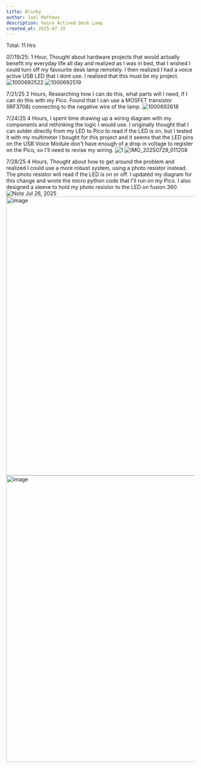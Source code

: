 ```yaml
---
title: Blinky
author: Joel Mathews
description: Voice Actived Desk Lamp
created_at: 2025-07-19
---
```


Total: 11 Hrs


07/19/25:
1 Hour, 
Thought about hardware projects that would actually benefit my everyday life all day and realized as I was in bed, that I wished I could turn off my favourite desk lamp remotely. I then realized I had a voice active USB LED that I dont use. I realized that this must be my project.
![1000692522](https://github.com/user-attachments/assets/6f3f0cb2-ab60-4ec0-8092-e7df6e2b330d)
![1000692519](https://github.com/user-attachments/assets/00870554-7cb4-4140-8637-392abd33ee64)


7/21/25
2 Hours,
Researching how I can do this, what parts will I need, if I can do this with my Pico. Found that I can use a MOSFET transistor (IRF3708) connecting to the negative wire of the lamp.
![1000692618](https://github.com/user-attachments/assets/b0196283-38f1-4e9f-9141-004115d950e3)


7/24/25
4 Hours,
I spent time drawing up a wiring diagram with my components and rethinking the logic I would use. I originally thought that I can solder directly from my LED to Pico to read if the LED is on, but I tested it with my multimeter I bought for this project and it seems that the LED pins on the USB Voice Module don't have enough of a drop in voltage to register on the Pico, so I'll need to revise my wiring.
![1](https://github.com/user-attachments/assets/2a334570-50ee-46f3-bd19-c018b0d3d3c1)
![IMG_20250729_011208](https://github.com/user-attachments/assets/c97e591d-eb27-4dc1-b74e-456ecee49603)

7/28/25
4 Hours,
Thought about how to get around the problem and realized I could use a more robust system, using a photo resistor instead. The photo resistor will read if the LED is on or off. I updated my diagram for this change and wrote the micro python code that I'll run on my Pico. I also designed a sleeve to hold my photo resistor to the LED on fusion 360.
![Note Jul 26, 2025](https://github.com/user-attachments/assets/a65ddc37-1bd0-4cfb-9939-1c95062fc962)
<img width="549" height="746" alt="image" src="https://github.com/user-attachments/assets/308fd26f-9366-4699-aba9-e5a6ffdee62d" />
<img width="897" height="767" alt="image" src="https://github.com/user-attachments/assets/b5cb9b0d-6f52-4fad-acfc-d1704b1e430d" />

